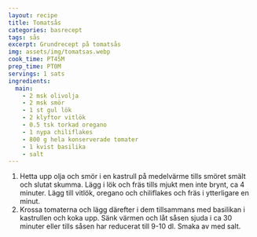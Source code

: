 ```yaml
---
layout: recipe
title: Tomatsås
categories: basrecept
tags: sås
excerpt: Grundrecept på tomatsås
img: assets/img/tomatsas.webp
cook_time: PT45M
prep_time: PT0M
servings: 1 sats
ingredients:
  main:
    - 2 msk olivolja
    - 2 msk smör
    - 1 st gul lök
    - 2 klyftor vitlök
    - 0.5 tsk torkad oregano
    - 1 nypa chiliflakes
    - 800 g hela konserverade tomater
    - 1 kvist basilika
    - salt
---
```


1. Hetta upp olja och smör i en kastrull på medelvärme tills smöret smält och
   slutat skumma. Lägg i lök och fräs tills mjukt men inte brynt, ca 4 minuter.
   Lägg till vitlök, oregano och chiliflakes och fräs i ytterligare en minut.
2. Krossa tomaterna och lägg därefter i dem tillsammans med basilikan i
   kastrullen och koka upp. Sänk värmen och låt såsen sjuda i ca 30 minuter
   eller tills såsen har reducerat till 9-10 dl. Smaka av med salt.
